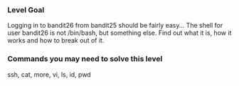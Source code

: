### Level Goal

Logging in to bandit26 from bandit25 should be fairly easy… The shell for user bandit26 is not /bin/bash, but something else. Find out what it is, how it works and how to break out of it.

### Commands you may need to solve this level

ssh, cat, more, vi, ls, id, pwd
